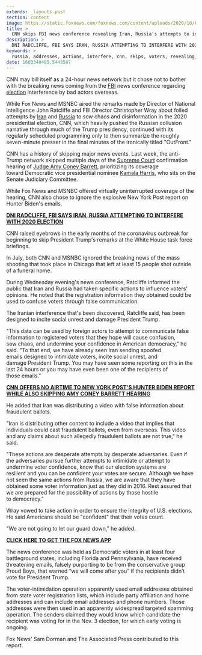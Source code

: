 ```yaml
--- 
extends: _layouts.post 
section: content 
image: https://static.foxnews.com/foxnews.com/content/uploads/2020/10/FBI-Presser-Ratcliffe-FOX-1.jpg 
title: > 
  CNN skips FBI news conference revealing Iran, Russia's attempts to interfere with 2020 election 
description: > 
  DNI RADCLIFFE, FBI SAYS IRAN, RUSSIA ATTEMPTING TO INTERFERE WITH 2020 ELECTIONCNN raised eyebrows in the early months of the coronavirus outbreak for beginning to skip President Trump's remarks at the White House task force briefings.During Wednesday evening's news conference, Ratcliffe informed the public that Iran and Russia had taken specific actions to influence voters' opinions.He noted that the registration information they obtained could be used to confuse voters through false communication."To that end, we have already seen Iran sending spoofed emails designed to intimidate voters, incite social unrest, and damage President Trump."Iran is distributing other content to include a video that implies that individuals could cast fraudulent ballots, even from overseas. 
keywords: > 
  russia, addresses, actions, interfere, cnn, skips, voters, revealing, election, russias, conference, used, president, fbi, attempts, information, iran 
date: 1603340485.5443587 
--- 
```

<div><p class="speakable">CNN may bill itself as a 24-hour news network but it chose not to bother with the breaking news coming from the <a href="https://www.foxnews.com/category/tech/topics/fbi">FBI</a> news conference regarding <a href="https://www.foxnews.com/category/politics/elections">election</a> interference by bad actors overseas.&#160;</p><p class="ad gam"></p><p class="ad gam"></p><p class="ad gam"></p><p class="speakable">While Fox News and MSNBC aired the remarks made by&#160;Director of National Intelligence John Ratcliffe and FBI Director Christopher Wray about foiled attempts by <a href="https://www.foxnews.com/category/world/conflicts/iran">Iran</a> and <a href="https://www.foxnews.com/category/world/world-regions/russia">Russia</a> to sow chaos and disinformation in the 2020 presidential election, CNN, which heavily pushed the Russian collusion narrative through much of the Trump presidency, continued with its regularly scheduled programming only to then summarize the roughly seven-minute presser in the final minutes of the ironically titled&#160;"OutFront."&#160;</p><p>CNN has a history of skipping major news events. Last week, the anti-Trump network skipped multiple days of the <a href="https://www.foxnews.com/category/politics/judiciary/supreme-court">Supreme Court</a> confirmation hearing of <a href="https://www.foxnews.com/category/politics/judiciary/confirmation-of-amy-coney-barrett">Judge Amy Coney Barrett</a>, prioritizing its coverage toward&#160;Democratic vice presidential nominee <a href="https://www.foxnews.com/category/person/kamala-harris">Kamala Harris</a>, who sits on the Senate Judiciary Committee.</p><p>While Fox News and MSNBC offered virtually uninterrupted coverage of the hearing, CNN also chose to ignore the explosive New York Post report on Hunter Biden's emails.&#160;</p><p class="ad gam"></p><p><a href="https://www.foxnews.com/politics/fbi-holding-press-conference-on-election-security"><strong>DNI RADCLIFFE, FBI SAYS IRAN, RUSSIA ATTEMPTING TO INTERFERE WITH 2020 ELECTION</strong></a></p><p class="ad gam"></p><p>CNN raised eyebrows in the early months of the coronavirus outbreak for beginning to skip President Trump's remarks at the White House&#160;task force briefings.&#160;</p><p>In July, both CNN and MSNBC ignored the breaking news of the mass shooting that took place in Chicago that left at least 15 people shot outside of a funeral home.&#160;</p><p class="ad gam"></p><p>During Wednesday evening's news conference, Ratcliffe informed the public that Iran and Russia had taken specific actions to influence voters' opinions. He noted that the registration information they obtained could be used to confuse voters through false communication.&#160;</p><p class="ad gam"></p><p>The Iranian interference that's been discovered, Ratcliffe said, has been designed to incite social unrest and damage President Trump.</p><p class="ad gam"></p><p>"This data can be used by foreign&#160;actors to attempt to communicate&#160;false information to registered&#160;voters that they hope will cause&#160;confusion, sow&#160;chaos, and&#160;undermine your confidence in&#160;American democracy," he said.&#160;"To that end, we have already&#160;seen Iran sending spoofed emails&#160;designed to intimidate voters,&#160;incite social unrest, and damage&#160;President Trump. You may have seen some reporting&#160;on this in the last 24 hours or&#160;you may have even been one of&#160;the recipients of those&#160;emails."</p><p class="ad gam"></p><p><a href="https://www.foxnews.com/media/cnn-no-airtime-to-new-york-post-hunter-biden"><strong>CNN OFFERS NO AIRTIME TO NEW YORK POST'S HUNTER BIDEN REPORT WHILE ALSO SKIPPING AMY CONEY BARRETT HEARING</strong></a></p><p>He added that Iran was distributing a video with false information about fraudulent ballots.</p><p>"Iran is&#160;distributing other content to&#160;include a video that implies&#160;that individuals could cast&#160;fraudulent ballots, even from&#160;overseas.&#160;This video and any claims about&#160;such allegedly fraudulent&#160;ballots are not true," he said.</p><p class="ad gam"></p><p class="ad gam"></p><p>"These actions are desperate&#160;attempts by desperate&#160;adversaries.&#160;Even if the adversaries pursue&#160;further attempts to intimidate&#160;or attempt to undermine voter confidence, know that our&#160;election systems are resilient&#160;and you can be confident your&#160;votes are secure.&#160;Although we have not seen the&#160;same actions from Russia, we are&#160;aware that they have obtained&#160;some voter information just as&#160;they did in 2016.&#160;Rest assured that we are&#160;prepared for the possibility of&#160;actions by those hostile to&#160;democracy."&#160;</p><p>Wray vowed to take action in order to ensure the integrity of U.S. elections. He said Americans should be "confident" that their votes count.</p><p class="ad gam"></p><p>"We are not going to let our guard down," he added.</p><p class="ad gam"></p><p><strong><a href="https://www.foxnews.com/apps-products?pid=AppArticleLink" target="_blank">CLICK HERE TO GET THE FOX NEWS APP</a></strong></p><p class="ad gam"></p><p>The news conference was held as Democratic voters in at least four battleground states, including Florida and Pennsylvania, have received threatening emails, falsely purporting to be from the conservative&#160;group Proud Boys, that warned &#8220;we will come after you&#8221; if the recipients didn&#8217;t vote for President Trump.</p><p>The voter-intimidation operation apparently used email addresses obtained from state voter registration lists, which include party affiliation and home addresses and can include email addresses and phone numbers. Those addresses were then used in an apparently widespread targeted spamming operation. The senders claimed they would know which candidate the recipient was voting for in the Nov. 3 election, for which early voting is ongoing.</p><p class="ad gam"></p><p>Fox News' Sam Dorman and The Associated Press contributed to this report.</p></div>